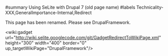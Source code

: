﻿#summary Using SeLite with Drupal 7 (old page name)
#labels Technicality-XXX,GeneralImportance-Internal,Redirect

This page has been renamed. Please see DrupalFramework.

<wiki:gadget url="http://wiki.selite.googlecode.com/git/GadgetRedirectToWikiPage.xml" height="300" width="400" border="0" up\_targetWikiPage="DrupalFramework"/>